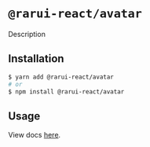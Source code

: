 # `@rarui-react/avatar`

Description

## Installation

```sh
$ yarn add @rarui-react/avatar
# or
$ npm install @rarui-react/avatar
```

## Usage

View docs [here]().
